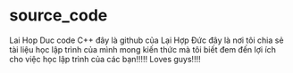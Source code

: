 # source_code
Lai Hop Duc code C++
đây là github của Lại Hợp Đức
đây là nơi tôi chia sẻ tài liệu học lập trình của mình 
mong kiến thức mà tôi biết đem đến lợi ích cho việc học lập trình của các bạn!!!!!
Loves guys!!!!
